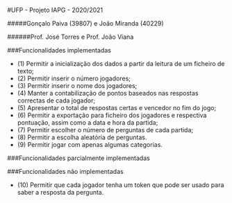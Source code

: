 #UFP - Projeto IAPG - 2020/2021

#####Gonçalo Paiva (39807) e João Miranda (40229)

######Prof. José Torres e Prof. João Viana

###Funcionalidades implementadas
- (1) Permitir a inicialização dos dados a partir da leitura de um ficheiro de texto;
- (2) Permitir inserir o número jogadores;
- (3) Permitir inserir o nome dos jogadores;
- (4) Manter a contabilização de pontos baseados nas respostas correctas de cada  jogador;
- (5) Apresentar o total de respostas certas e vencedor no fim do jogo;
- (6) Permitir a exportação para ficheiro dos jogadores e respectiva pontuação, assim
  como a data e hora da partida;
- (7) Permitir escolher o número de perguntas de cada partida;
- (8) Permitir a escolha aleatória de perguntas.
- (9) Permitir jogar com apenas algumas categorias.


###Funcionalidades parcialmente implementadas


###Funcionalidades não implementadas
- (10) Permitir que cada jogador tenha um token que pode ser usado para saber a resposta
  da pergunta.